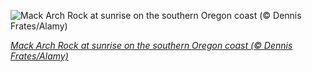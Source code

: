 
![Mack Arch Rock at sunrise on the southern Oregon coast (© Dennis Frates/Alamy)](https://cn.bing.com//th?id=OHR.MackArch_EN-US8686224394_1920x1080.jpg&rf=LaDigue_1920x1080.jpg&pid=hp)

*[Mack Arch Rock at sunrise on the southern Oregon coast (© Dennis Frates/Alamy)](https://www.bing.com/search?q=oregon+islands+national+wildlife+refuge+mack+reef&form=hpcapt&filters=HpDate%3a%2220211107_0800%22)*
